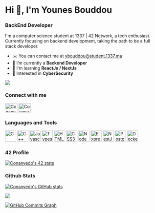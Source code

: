 <h1>Hi 👋, I'm Younes Bouddou</h1>

<h3>BackEnd Developer</h3>

I'm a computer science student at 1337 | 42 Network, a tech enthusiast. Currently focusing on backend development, taking the path to be a full stack developer.

- ✉️  You can contact me at [ybouddou@student.1337.ma](mailto:ybouddou@student.1337.ma)
- 🔭  I’m currently a **Backend Developer**
- 🧠  I'm learning **ReactJs / NextJs**
- 🧐  Interested in **CyberSecurity**

<a href="https://www.github.com/Conanyedo" target="_blank" rel="noreferrer"><img src="https://img.shields.io/github/followers/Conanyedo?logo=github&style=for-the-badge&color=0891b2&labelColor=1c1917" /></a>

### Connect with me

<p align="left">
<a href="https://twitter.com/Conanyedo" target="blank"><img align="center" src="https://raw.githubusercontent.com/rahuldkjain/github-profile-readme-generator/master/src/images/icons/Social/twitter.svg" alt="Conanyedo" height="30" width="40" /></a>
<a href="https://linkedin.com/in/younesbouddou" target="blank"><img align="center" src="https://raw.githubusercontent.com/rahuldkjain/github-profile-readme-generator/master/src/images/icons/Social/linked-in-alt.svg" alt="Conanyedo" height="30" width="40" /></a>
</p>

### Languages and Tools

<p align="left">
<img src="https://user-images.githubusercontent.com/25181517/192106070-46255bcf-65e6-4c6b-a296-bf8d0d8fb2a7.png" width="36" height="36" alt="C" />
<img src="https://user-images.githubusercontent.com/25181517/192106073-90fffafe-3562-4ff9-a37e-c77a2da0ff58.png" width="36" height="36" alt="C++" />

<img src="https://raw.githubusercontent.com/danielcranney/readme-generator/main/public/icons/skills/javascript-colored.svg" width="36" height="36" alt="Javascript" />
<img src="https://raw.githubusercontent.com/danielcranney/readme-generator/main/public/icons/skills/typescript-colored.svg" width="36" height="36" alt="Typescript" />
<img src="https://raw.githubusercontent.com/danielcranney/readme-generator/main/public/icons/skills/html5-colored.svg" width="36" height="36" alt="HTML5" />
<img src="https://raw.githubusercontent.com/danielcranney/readme-generator/main/public/icons/skills/css3-colored.svg" width="36" height="36" alt="CSS3" />

<img src="https://raw.githubusercontent.com/danielcranney/readme-generator/main/public/icons/skills/nodejs-colored.svg" width="36" height="36" alt="NodeJS" />
<img src="https://raw.githubusercontent.com/danielcranney/readme-generator/main/public/icons/skills/express-colored-dark.svg" width="36" height="36" alt="ExpressJS" />
<img src="https://github.com/get-icon/geticon/blob/master/icons/nestjs.svg" width="36" height="36" alt="NestJS" />
<img src="https://raw.githubusercontent.com/danielcranney/readme-generator/main/public/icons/skills/postgresql-colored.svg" width="36" height="36" alt="PostgreSQL" />
<img src="https://cdn.worldvectorlogo.com/logos/docker.svg" title="Docker" alt="Docker Logo" width="36" height="36" />
<!--
<a href="https://reactjs.org/" target="_blank" rel="noreferrer"><img src="https://raw.githubusercontent.com/danielcranney/readme-generator/main/public/icons/skills/react-colored.svg" width="36" height="36" alt="React" /></a>
<a href="https://nextjs.org/docs" target="_blank" rel="noreferrer"><img src="https://raw.githubusercontent.com/danielcranney/readme-generator/main/public/icons/skills/nextjs-colored.svg" width="36" height="36" alt="NextJs" /></a>
<a href="https://www.mongodb.com/" target="_blank" rel="noreferrer"><img src="https://raw.githubusercontent.com/danielcranney/readme-generator/main/public/icons/skills/mongodb-colored.svg" width="36" height="36" alt="MongoDB" /></a>
<a href="https://www.heroku.com/" target="_blank" rel="noreferrer"><img src="https://raw.githubusercontent.com/danielcranney/readme-generator/main/public/icons/skills/heroku-colored.svg" width="36" height="36" alt="Heroku" /></a>
<a href="https://www.figma.com/" target="_blank" rel="noreferrer"><img src="https://raw.githubusercontent.com/danielcranney/readme-generator/main/public/icons/skills/figma-colored.svg" width="36" height="36" alt="Figma" /></a>
-->
</p>

### 42 Profile

<!--
[![42 Profile Card](https://1337-readme-xi.vercel.app/api/profile?cursus=42cursus&dark=true&email=hide&login=ybouddou)](https://github.com/mohouyizme/1337-readme)
-->
[![Conanyedo's 42 stats](https://badge.mediaplus.ma/darkblue/ybouddou)](https://github.com/oakoudad/badge42)


### Github Stats

<a href="http://www.github.com/Conanyedo"><img src="https://github-readme-stats.vercel.app/api?username=Conanyedo&show_icons=true&hide=&count_private=true&title_color=0891b2&text_color=ffffff&icon_color=0891b2&bg_color=1c1917&hide_border=true&show_icons=true" alt="Conanyedo's GitHub stats" /></a>

<a href="http://www.github.com/Conanyedo"><img src="https://github-readme-streak-stats.herokuapp.com/?user=Conanyedo&stroke=ffffff&background=1c1917&ring=0891b2&fire=0891b2&currStreakNum=ffffff&currStreakLabel=0891b2&sideNums=ffffff&sideLabels=ffffff&dates=ffffff&hide_border=true" /></a>

<a href="http://www.github.com/Conanyedo"><img src="https://activity-graph.herokuapp.com/graph?username=Conanyedo&bg_color=1c1917&color=ffffff&line=0891b2&point=ffffff&area_color=1c1917&area=true&hide_border=true&custom_title=GitHub%20Commits%20Graph" alt="GitHub Commits Graph" /></a>
